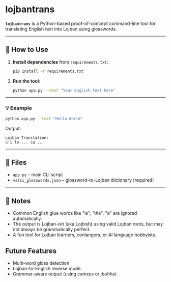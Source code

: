 
# lojbantrans

**`lojbantrans`** is a Python-based proof-of-concept command-line tool for translating English text into Lojban using glosswords.

---

## 🔧 How to Use

1. **Install dependencies** from `requirements.txt`:
   ```bash
   pip install -r requirements.txt
   ```

2. **Run the tool**:
   ```bash
   python app.py --text "Your English text here"
   ```

---

### 💡 Example

```bash
python app.py --text "Hello World"
```

Output:
```
Lojban Translation:
u'i lo ... cu ...
```

---

## 📁 Files

- `app.py` – main CLI script
- `valsi_glosswords.json` – glossword-to-Lojban dictionary (required)

---

## 🧠 Notes

- Common English glue words like "is", "the", "a" are ignored automatically.
- The output is Lojban-ish (aka Lojbish) using valid Lojban roots, but may not always be grammatically perfect.
- A fun tool for Lojban learners, conlangers, or AI language hobbyists.

## Future Features
- Multi-word gloss detection
- Lojban-to-English reverse mode
- Grammar-aware output (using camxes or jbofihe)

